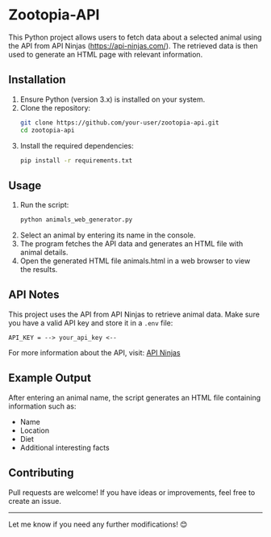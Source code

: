 # Zootopia-API

This Python project allows users to fetch data about a selected animal using the API from API Ninjas (https://api-ninjas.com/). The retrieved data is then used to generate an HTML page with relevant information.

## Installation

1. Ensure Python (version 3.x) is installed on your system.
2. Clone the repository:
   ```sh
   git clone https://github.com/your-user/zootopia-api.git
   cd zootopia-api
   ```
3. Install the required dependencies:
   ```sh
   pip install -r requirements.txt
   ```

## Usage

1. Run the script:
   ```sh
   python animals_web_generator.py
   ```
2. Select an animal by entering its name in the console.
3. The program fetches the API data and generates an HTML file with animal details.
4. Open the generated HTML file animals.html in a web browser to view the results.

## API Notes

This project uses the API from API Ninjas to retrieve animal data. Make sure you have a valid API key and store it in a `.env` file:
```env
API_KEY = --> your_api_key <--
```

For more information about the API, visit: [API Ninjas](https://api-ninjas.com/)

## Example Output

After entering an animal name, the script generates an HTML file containing information such as:
- Name
- Location
- Diet
- Additional interesting facts

## Contributing

Pull requests are welcome! If you have ideas or improvements, feel free to create an issue.


---

Let me know if you need any further modifications! 😊

